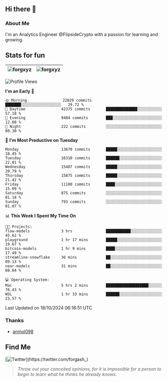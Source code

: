 ## Hi there 👋

### About Me

I'm an Analytics Engineer @FlipsideCrypto with a passion for learning and growing.
  
## Stats for fun

| <img align="center" src="https://github-readme-streak-stats.herokuapp.com/?user=forgxyz&theme=tokyonight" alt="forgxyz" /> | <img align="center" src="https://github-readme-stats.vercel.app/api?username=forgxyz&theme=tokyonight&show_icons=true" alt="forgxyz" /> |
| ------------- |------------- |


<!--START_SECTION:waka-->
![Profile Views](http://img.shields.io/badge/Profile%20Views-0-blue)

**I'm an Early 🐤** 

```text
🌞 Morning                22029 commits       ███████░░░░░░░░░░░░░░░░░░   29.72 % 
🌆 Daytime                42375 commits       ██████████████░░░░░░░░░░░   57.18 % 
🌃 Evening                9484 commits        ███░░░░░░░░░░░░░░░░░░░░░░   12.80 % 
🌙 Night                  222 commits         ░░░░░░░░░░░░░░░░░░░░░░░░░   00.30 % 
```
📅 **I'm Most Productive on Tuesday** 

```text
Monday                   13670 commits       █████░░░░░░░░░░░░░░░░░░░░   18.45 % 
Tuesday                  16310 commits       ██████░░░░░░░░░░░░░░░░░░░   22.01 % 
Wednesday                15407 commits       █████░░░░░░░░░░░░░░░░░░░░   20.79 % 
Thursday                 15875 commits       █████░░░░░░░░░░░░░░░░░░░░   21.42 % 
Friday                   11180 commits       ████░░░░░░░░░░░░░░░░░░░░░   15.09 % 
Saturday                 875 commits         ░░░░░░░░░░░░░░░░░░░░░░░░░   01.18 % 
Sunday                   793 commits         ░░░░░░░░░░░░░░░░░░░░░░░░░   01.07 % 
```


📊 **This Week I Spent My Time On** 

```text
🐱‍💻 Projects: 
flow-models              3 hrs               ███████████░░░░░░░░░░░░░░   45.62 % 
playground               1 hr 17 mins        █████░░░░░░░░░░░░░░░░░░░░   19.67 % 
bitcoin-models           1 hr 9 mins         ████░░░░░░░░░░░░░░░░░░░░░   17.49 % 
streamline-snowflake     36 mins             ██░░░░░░░░░░░░░░░░░░░░░░░   09.13 % 
near-models              31 mins             ██░░░░░░░░░░░░░░░░░░░░░░░   08.04 % 

💻 Operating System: 
Mac                      5 hrs 2 mins        ███████████████████░░░░░░   76.43 % 
WSL                      1 hr 33 mins        ██████░░░░░░░░░░░░░░░░░░░   23.57 % 
```


 Last Updated on 18/10/2024 06:18:51 UTC
<!--END_SECTION:waka-->

### Thanks
 - [anmol098](https://github.com/anmol098/waka-readme-stats/)
  
## Find Me
[![Twitter](https://img.shields.io/twitter/url/https/twitter.com/forgash_.svg?style=social&label=Follow%20%40forgash_)](https://twitter.com/forgash_)


> *Throw out your conceited opinions, for it is impossible for a person to begin to learn what he thinks he already knows.* 
